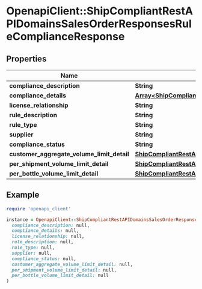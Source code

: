# OpenapiClient::ShipCompliantRestAPIDomainsSalesOrderResponsesRuleComplianceResponse

## Properties

| Name | Type | Description | Notes |
| ---- | ---- | ----------- | ----- |
| **compliance_description** | **String** |  | [optional] |
| **compliance_details** | [**Array&lt;ShipCompliantRestAPIDomainsSalesOrderEntitiesComplianceDetailResponse&gt;**](ShipCompliantRestAPIDomainsSalesOrderEntitiesComplianceDetailResponse.md) |  | [optional] |
| **license_relationship** | **String** |  | [optional] |
| **rule_description** | **String** |  | [optional] |
| **rule_type** | **String** |  | [optional] |
| **supplier** | **String** |  | [optional] |
| **compliance_status** | **String** |  | [optional] |
| **customer_aggregate_volume_limit_detail** | [**ShipCompliantRestAPIDomainsSalesOrderEntitiesCustomerAggregateVolumeLimitDetail**](ShipCompliantRestAPIDomainsSalesOrderEntitiesCustomerAggregateVolumeLimitDetail.md) |  | [optional] |
| **per_shipment_volume_limit_detail** | [**ShipCompliantRestAPIDomainsSalesOrderEntitiesPerShipmentVolumeLimitDetail**](ShipCompliantRestAPIDomainsSalesOrderEntitiesPerShipmentVolumeLimitDetail.md) |  | [optional] |
| **per_bottle_volume_limit_detail** | [**ShipCompliantRestAPIDomainsSalesOrderEntitiesPerBottleVolumeLimitDetail**](ShipCompliantRestAPIDomainsSalesOrderEntitiesPerBottleVolumeLimitDetail.md) |  | [optional] |

## Example

```ruby
require 'openapi_client'

instance = OpenapiClient::ShipCompliantRestAPIDomainsSalesOrderResponsesRuleComplianceResponse.new(
  compliance_description: null,
  compliance_details: null,
  license_relationship: null,
  rule_description: null,
  rule_type: null,
  supplier: null,
  compliance_status: null,
  customer_aggregate_volume_limit_detail: null,
  per_shipment_volume_limit_detail: null,
  per_bottle_volume_limit_detail: null
)
```

